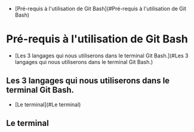 - [Pré-requis à l'utilisation de Git Bash](#Pré-requis à l'utilisation de Git Bash)
# Pré-requis à l'utilisation de Git Bash
- [Les 3 langages qui nous utiliserons dans le terminal Git Bash.](#Les 3 langages qui nous utiliserons dans le terminal Git Bash.)
## Les 3 langages qui nous utiliserons dans le terminal Git Bash.
- [Le terminal](#Le terminal)
## Le terminal

